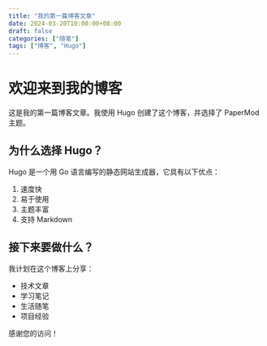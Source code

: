 ```yaml
---
title: "我的第一篇博客文章"
date: 2024-03-20T10:00:00+08:00
draft: false
categories: ["随笔"]
tags: ["博客", "Hugo"]
---
```


# 欢迎来到我的博客

这是我的第一篇博客文章。我使用 Hugo 创建了这个博客，并选择了 PaperMod 主题。

## 为什么选择 Hugo？

Hugo 是一个用 Go 语言编写的静态网站生成器，它具有以下优点：

1. 速度快
2. 易于使用
3. 主题丰富
4. 支持 Markdown

## 接下来要做什么？

我计划在这个博客上分享：

- 技术文章
- 学习笔记
- 生活随笔
- 项目经验

感谢您的访问！
